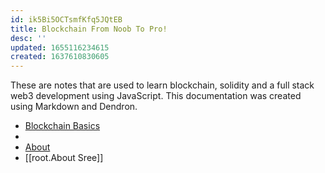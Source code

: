 ```yaml
---
id: ik5Bi5OCTsmfKfq5JQtEB
title: Blockchain From Noob To Pro!
desc: ''
updated: 1655116234615
created: 1637610830605
---
```

 
These are notes that are used to learn blockchain, solidity and a full stack web3 development using JavaScript. This documentation was created using Markdown and Dendron. 

- [Blockchain Basics](./notes/06n3k6iadpzul1s4i2bfj61/)
- 
- [About](./notes/7fiye9gq60kcghildnkgp/)
- [[root.About Sree]]